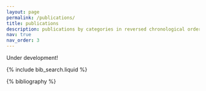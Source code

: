 ```yaml
---
layout: page
permalink: /publications/
title: publications
description: publications by categories in reversed chronological order. generated by jekyll-scholar.
nav: true
nav_order: 3
---
```


Under development!

<!-- _pages/publications.md -->

<!-- Bibsearch Feature -->

{% include bib_search.liquid %}

<div class="publications">

{% bibliography %}

</div>
